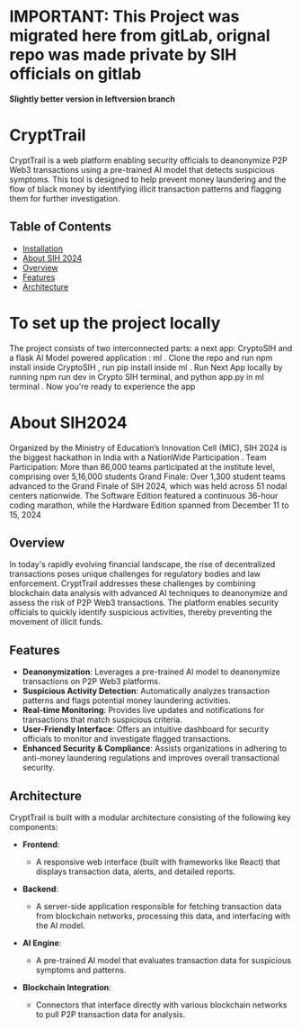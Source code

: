 # IMPORTANT: This Project was migrated here from gitLab, orignal repo was made private by SIH officials on gitlab
**Slightly better version in leftversion branch** 

# CryptTrail
CryptTrail is a web platform enabling security officials to deanonymize P2P Web3 transactions using a pre-trained AI model that detects suspicious symptoms. This tool is designed to help prevent money laundering and the flow of black money by identifying illicit transaction patterns and flagging them for further investigation.

## Table of Contents

- [Installation](#installation)
- [About SIH 2024](#sih2024)
- [Overview](#overview)
- [Features](#features)
- [Architecture](#architecture)


# To set up the project locally
The project consists of two interconnected parts: a next app: CryptoSIH and a flask AI Model powered application : ml . 
Clone the repo and run npm install inside CryptoSIH , run pip install inside ml .
Run Next App locally by running npm run dev in Crypto SIH terminal, and python app.py in ml terminal .
Now you're ready to experience the app

# About SIH2024 
Organized by the Ministry of Education’s Innovation Cell (MIC), SIH 2024 is the biggest hackathon in India with a NationWide Participation .
Team Participation: More than 86,000 teams participated at the institute level, comprising over 5,16,000 students
Grand Finale: Over 1,300 student teams advanced to the Grand Finale of SIH 2024, which was held across 51 nodal centers nationwide. The Software Edition featured a continuous 36-hour coding marathon, while the Hardware Edition spanned from December 11 to 15, 2024

## Overview

In today's rapidly evolving financial landscape, the rise of decentralized transactions poses unique challenges for regulatory bodies and law enforcement. CryptTrail addresses these challenges by combining blockchain data analysis with advanced AI techniques to deanonymize and assess the risk of P2P Web3 transactions. The platform enables security officials to quickly identify suspicious activities, thereby preventing the movement of illicit funds.

## Features

- **Deanonymization**: Leverages a pre-trained AI model to deanonymize transactions on P2P Web3 platforms.
- **Suspicious Activity Detection**: Automatically analyzes transaction patterns and flags potential money laundering activities.
- **Real-time Monitoring**: Provides live updates and notifications for transactions that match suspicious criteria.
- **User-Friendly Interface**: Offers an intuitive dashboard for security officials to monitor and investigate flagged transactions.
- **Enhanced Security & Compliance**: Assists organizations in adhering to anti-money laundering regulations and improves overall transactional security.

## Architecture

CryptTrail is built with a modular architecture consisting of the following key components:

- **Frontend**:  
  - A responsive web interface (built with frameworks like React) that displays transaction data, alerts, and detailed reports.
  
- **Backend**:  
  - A server-side application responsible for fetching transaction data from blockchain networks, processing this data, and interfacing with the AI model.
  
- **AI Engine**:  
  - A pre-trained AI model that evaluates transaction data for suspicious symptoms and patterns.
  
- **Blockchain Integration**:  
  - Connectors that interface directly with various blockchain networks to pull P2P transaction data for analysis.

